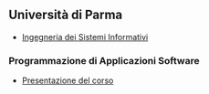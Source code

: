## Università di Parma
- [Ingegneria dei Sistemi Informativi](http://www.dia.unipr.it/it)

### Programmazione di Applicazioni Software 
- [Presentazione del corso](http://albertoferrari.github.io/pasw/intro.html)

